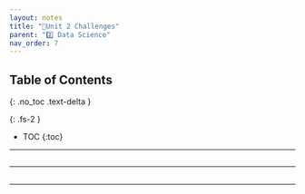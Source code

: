 ```yaml
---
layout: notes
title: "🎯Unit 2 Challenges" 
parent: "2️⃣ Data Science"
nav_order: 7
---
```


## Table of Contents
{: .no_toc .text-delta }

{: .fs-2 }
- TOC
{:toc}

---

## 

---

##

---

## 
